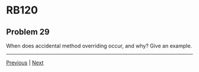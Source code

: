 # RB120
## Problem 29

When does accidental method overriding occur, and why? Give an example.

---

[Previous](28.md) | [Next](30.md)

